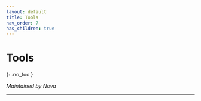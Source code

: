 ```yaml
---
layout: default
title: Tools
nav_order: 7
has_children: true
---
```


# Tools
{: .no_toc }

*Maintained by Nova*

---




